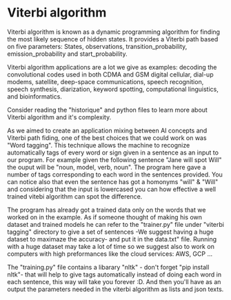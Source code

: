 # Viterbi algorithm
Viterbi algorithm is known as a dynamic programming algorithm for finding the most likely sequence of hidden states. It provides a Viterbi path based on five parameters: States, observations, transition_probability, emission_probability and start_probability.

Viterbi algorithm applications are a lot we give as examples:  decoding the convolutional codes used in both CDMA and GSM digital cellular, dial-up modems, satellite, deep-space communications, speech recognition, speech synthesis, diarization, keyword spotting, computational linguistics, and bioinformatics.

Consider reading the "historique" and python files to learn more about Viterbi algorithm and it's complexity.

As we aimed to create an application mixing between AI concepts and Viterbi path fiding, one of the best choices that we could work on was "Word tagging". This technique allows the machine to recognize automatically tags of every word or sign given in a sentence as an input to our program. For example given the following sentence "Jane will spot Will" the ouput will be "noun, model, verb, noun". The program here gave a number of tags corresponding to each word in the sentences provided. You can notice also that even the sentence has got a homonyms "will" & "Will" and considering that the input is lowercased you can how effective a well trained vitebi algorithm can spot the difference.

The program has already got a trained data only on the words that we worked on in the example. As if someone thought of making his own dataset and trained models he can refer to the "trainer.py" file under "viterbi tagging" directory to give a set of sentences -We suggest having a huge dataset to maximaze the accuracy- and put it in the data.txt" file. Running with a huge dataset may take a lot of time so we suggest also to work on computers with high preformances like the cloud services: AWS, GCP ...

The "training.py" file contains a libarary "nltk" - don't forget "pip install nltk"- that will help to give tags automatically instead of doing each word in each sentence, this way will take you forever :D. And then you'll have as an output the parameters needed in the viterbi algorithm as lists and json texts.
